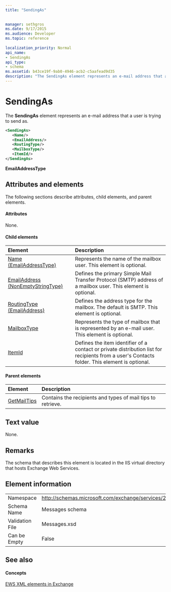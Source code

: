 ```yaml
---
title: "SendingAs"
 
 
manager: sethgros
ms.date: 9/17/2015
ms.audience: Developer
ms.topic: reference
 
localization_priority: Normal
api_name:
- SendingAs
api_type:
- schema
ms.assetid: b43ce19f-9ab0-4946-acb2-c5aafead9d35
description: "The SendingAs element represents an e-mail address that a user is trying to send as."
---
```


# SendingAs

The **SendingAs** element represents an e-mail address that a user is trying to send as. 
  
```XML
<SendingAs>
   <Name/>
   <EmailAddress/>
   <RoutingType/>
   <MailboxType/>
   <ItemId/>
</SendingAs>
```

 **EmailAddressType**
## Attributes and elements

The following sections describe attributes, child elements, and parent elements.
  
#### Attributes

None.
  
#### Child elements

|**Element**|**Description**|
|:-----|:-----|
|[Name (EmailAddressType)](name-emailaddresstype.md) <br/> |Represents the name of the mailbox user. This element is optional.  <br/> |
|[EmailAddress (NonEmptyStringType)](emailaddress-nonemptystringtype.md) <br/> |Defines the primary Simple Mail Transfer Protocol (SMTP) address of a mailbox user. This element is optional.  <br/> |
|[RoutingType (EmailAddress)](routingtype-emailaddress.md) <br/> |Defines the address type for the mailbox. The default is SMTP. This element is optional.  <br/> |
|[MailboxType](mailboxtype.md) <br/> |Represents the type of mailbox that is represented by an e-mail user. This element is optional.  <br/> |
|[ItemId](itemid.md) <br/> |Defines the item identifier of a contact or private distribution list for recipients from a user's Contacts folder. This element is optional.  <br/> |
   
#### Parent elements

|**Element**|**Description**|
|:-----|:-----|
|[GetMailTips](getmailtips.md) <br/> |Contains the recipients and types of mail tips to retrieve.  <br/> |
   
## Text value

None.
  
## Remarks

The schema that describes this element is located in the IIS virtual directory that hosts Exchange Web Services.
  
## Element information

|||
|:-----|:-----|
|Namespace  <br/> |http://schemas.microsoft.com/exchange/services/2006/messages  <br/> |
|Schema Name  <br/> |Messages schema  <br/> |
|Validation File  <br/> |Messages.xsd  <br/> |
|Can be Empty  <br/> |False  <br/> |
   
## See also

#### Concepts

[EWS XML elements in Exchange](ews-xml-elements-in-exchange.md)


